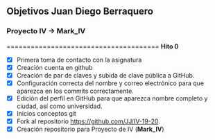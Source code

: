 ## Objetivos Juan Diego Berraquero
### Proyecto IV -> Mark_IV
======================================
**Hito 0**

- [x] Primera toma de contacto con la asignatura
- [x] Creación cuenta en github
- [x] Creación de par de claves y subida de clave pública a GitHub.
- [x] Configuración correcta del nombre y correo electrónico para que aparezca en los commits correctamente.
- [x] Edición del perfil en GitHub para que aparezca nombre completo y ciudad, así como universidad.
- [x] Inicios conceptos git
- [x] Fork al repositorio https://github.com/JJ/IV-19-20.
- [x] Creación repositorio para Proyecto de IV (**Mark_IV**)
